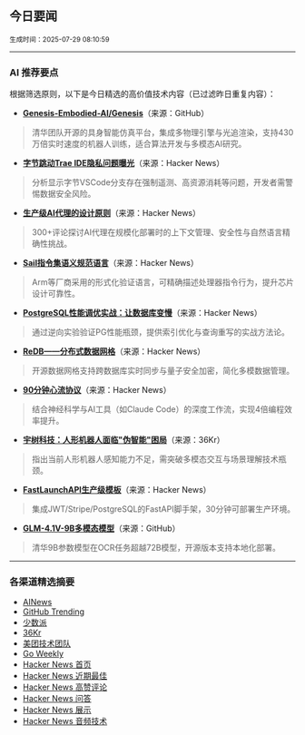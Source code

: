 ## 今日要闻

<sub> 生成时间：2025-07-29 08:10:59</sub>


---

### AI 推荐要点

根据筛选原则，以下是今日精选的高价值技术内容（已过滤昨日重复内容）：

- **[Genesis-Embodied-AI/Genesis](https://github.com/Genesis-Embodied-AI/Genesis)**（来源：GitHub）  
> 清华团队开源的具身智能仿真平台，集成多物理引擎与光追渲染，支持430万倍实时速度的机器人训练，适合算法开发与多模态AI研究。

- **[字节跳动Trae IDE隐私问题曝光](https://news.ycombinator.com/item?id=44703164)**（来源：Hacker News）  
> 分析显示字节VSCode分支存在强制遥测、高资源消耗等问题，开发者需警惕数据安全风险。

- **[生产级AI代理的设计原则](https://news.ycombinator.com/item?id=44712315)**（来源：Hacker News）  
> 300+评论探讨AI代理在规模化部署时的上下文管理、安全性与自然语言精确性挑战。

- **[Sail指令集语义规范语言](https://news.ycombinator.com/item?id=44696543)**（来源：Hacker News）  
> Arm等厂商采用的形式化验证语言，可精确描述处理器指令行为，提升芯片设计可靠性。

- **[PostgreSQL性能调优实战：让数据库变慢](https://news.ycombinator.com/item?id=44704736)**（来源：Hacker News）  
> 通过逆向实验验证PG性能瓶颈，提供索引优化与查询重写的实战方法论。

- **[ReDB——分布式数据网格](https://news.ycombinator.com/item?id=44716332)**（来源：Hacker News）  
> 开源数据网格支持跨数据库实时同步与量子安全加密，简化多模数据管理。

- **[90分钟心流协议](https://news.ycombinator.com/item?id=44712313)**（来源：Hacker News）  
> 结合神经科学与AI工具（如Claude Code）的深度工作流，实现4倍编程效率提升。

- **[宇树科技：人形机器人面临"伪智能"困局](https://36kr.com/newsflashes/3398375568148870)**（来源：36Kr）  
> 指出当前人形机器人感知能力不足，需突破多模态交互与场景理解技术瓶颈。

- **[FastLaunchAPI生产级模板](https://news.ycombinator.com/item?id=44716785)**（来源：Hacker News）  
> 集成JWT/Stripe/PostgreSQL的FastAPI脚手架，30分钟可部署生产环境。

- **[GLM-4.1V-9B多模态模型](https://github.com/THUDM/GLM-4.1V-Thinking)**（来源：GitHub）  
> 清华9B参数模型在OCR任务超越72B模型，开源版本支持本地化部署。

---

### 各渠道精选摘要
- [AINews](./ai_news_summary_2025-07-29.md)
- [GitHub Trending](./github_trending_2025-07-29.md)
- [少数派](./shaoshupai_2025-07-29.md)
- [36Kr](./36kr_summary_2025-07-29.md)
- [美团技术团队](./meituan_2025-07-29.md)
- [Go Weekly](./go_weekly_2025-07-29.md)
- [Hacker News 首页](./hacker_news_frontpage_2025-07-29.md)
- [Hacker News 近期最佳](./hacker_news_best_2025-07-29.md)
- [Hacker News 高赞评论](./hacker_news_top_comments_2025-07-29.md)
- [Hacker News 问答](./hacker_news_ask_2025-07-29.md)
- [Hacker News 展示](./hacker_news_show_2025-07-29.md)
- [Hacker News 音频技术](./hacker_news_audio_tech_2025-07-29.md)